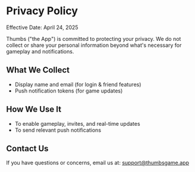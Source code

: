# Privacy Policy

Effective Date: April 24, 2025

Thumbs ("the App") is committed to protecting your privacy. We do not collect or share your personal information beyond what's necessary for gameplay and notifications.

## What We Collect
- Display name and email (for login & friend features)
- Push notification tokens (for game updates)

## How We Use It
- To enable gameplay, invites, and real-time updates
- To send relevant push notifications

## Contact Us
If you have questions or concerns, email us at: [support@thumbsgame.app](mailto:support@thumbsgame.app)
